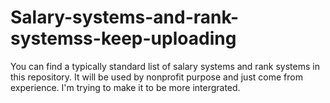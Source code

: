 # Salary-systems-and-rank-systemss-keep-uploading
You can find a typically standard list of salary systems and rank systems in this repository. It will be used by nonprofit purpose and just come from experience. I'm trying to make it to be more intergrated. 
